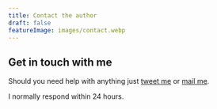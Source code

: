 ```yaml
---
title: Contact the author
draft: false
featureImage: images/contact.webp
---
```


## Get in touch with me

Should you need help with anything just [tweet me](https://twitter.com/girish1729) or [mail me](mailto:girish@spamcheetah.com).

I normally respond within 24 hours.

